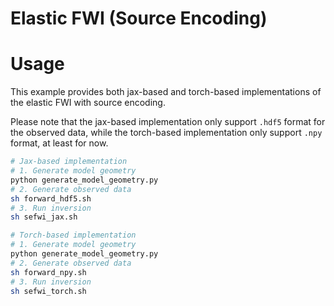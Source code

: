 # Elastic FWI (Source Encoding)
# Usage
This example provides both jax-based and torch-based implementations of the elastic FWI with source encoding.

Please note that the jax-based implementation only support `.hdf5` format for the observed data, while the torch-based implementation only support `.npy` format, at least for now.

```bash
# Jax-based implementation
# 1. Generate model geometry
python generate_model_geometry.py
# 2. Generate observed data
sh forward_hdf5.sh
# 3. Run inversion
sh sefwi_jax.sh
```

```bash
# Torch-based implementation
# 1. Generate model geometry
python generate_model_geometry.py
# 2. Generate observed data
sh forward_npy.sh
# 3. Run inversion
sh sefwi_torch.sh
```